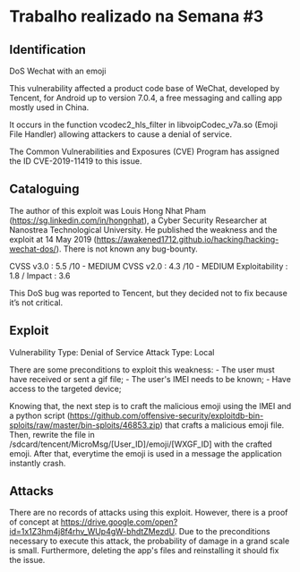 # Trabalho realizado na Semana #3

## Identification


DoS Wechat with an emoji

This vulnerability affected a product code base of WeChat, developed by Tencent, for Android up to version 7.0.4, a free messaging and calling app mostly used in China.

It occurs in the function vcodec2_hls_filter in libvoipCodec_v7a.so (Emoji File Handler) allowing attackers to cause a denial of service.

The Common Vulnerabilities and Exposures (CVE) Program has assigned the ID CVE-2019-11419 to this issue.

## Cataloguing


The author of this exploit was Louis Hong Nhat Pham (https://sg.linkedin.com/in/hongnhat), a Cyber Security Researcher at Nanostrea Technological University. He published the weakness and the exploit at 14 May 2019 (https://awakened1712.github.io/hacking/hacking-wechat-dos/).
There is not known any bug-bounty.
    

CVSS v3.0 : 5.5 /10 - MEDIUM 
CVSS v2.0 : 4.3 /10 - MEDIUM
Exploitability : 1.8 / Impact : 3.6
    
This DoS bug was reported to Tencent, but they decided not to fix because it’s not critical.


## Exploit


Vulnerability Type: Denial of Service
Attack Type: Local
    
There are some preconditions to exploit this weakness:
        - The user must have received or sent a gif file;
        - The user's IMEI needs to be known;
        - Have access to the targeted device;
        
Knowing that, the next step is to craft the malicious emoji using the IMEI and a python script (https://github.com/offensive-security/exploitdb-bin-sploits/raw/master/bin-sploits/46853.zip) that crafts a malicious emoji file. Then, rewrite the file in /sdcard/tencent/MicroMsg/[User_ID]/emoji/[WXGF_ID] with the crafted emoji.
After that, everytime the emoji is used in a message the application instantly crash.
    

## Attacks

There are no records of attacks using this exploit. However, there is a proof of concept at https://drive.google.com/open?id=1x1Z3hm4j8f4rhv_WUp4gW-bhdtZMezdU.
Due to the preconditions necessary to execute this attack, the probability of damage in a grand scale is small. Furthermore, deleting the app's files and reinstalling it should fix the issue.


    
